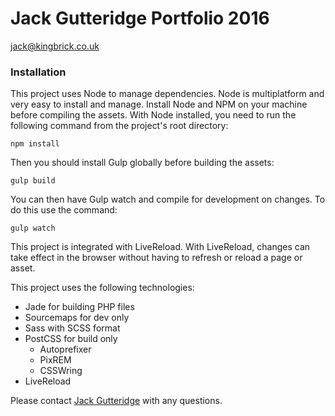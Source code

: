 # Jack Gutteridge Portfolio 2016 #

jack@kingbrick.co.uk

### Installation ###

This project uses Node to manage dependencies. Node is multiplatform and very easy to install and manage. Install Node and NPM on your machine before compiling the assets. With Node installed, you need to run the following command from the project's root directory:

    npm install

Then you should install Gulp globally before building the assets:

    gulp build

You can then have Gulp watch and compile for development on changes. To do this use the command:

    gulp watch

This project is integrated with LiveReload. With LiveReload, changes can take effect in the browser without having to refresh or reload a page or asset.

This project uses the following technologies:

  * Jade for building PHP files
  * Sourcemaps for dev only
  * Sass with SCSS format
  * PostCSS for build only
      * Autoprefixer
      * PixREM
      * CSSWring
  * LiveReload

Please contact [Jack Gutteridge](jack@kingbrick.co.uk) with any questions.
